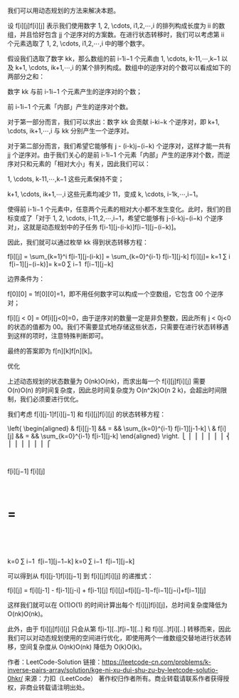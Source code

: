 我们可以用动态规划的方法来解决本题。

设 f[i][j]f[i][j] 表示我们使用数字 1, 2, \cdots, i1,2,⋯,i 的排列构成长度为 ii 的数组，并且恰好包含 jj 个逆序对的方案数。在进行状态转移时，我们可以考虑第 ii 个元素选取了 1, 2, \cdots, i1,2,⋯,i 中的哪个数字。

假设我们选取了数字 kk，那么数组的前 i-1i−1 个元素由 1, \cdots, k-11,⋯,k−1 以及 k+1, \cdots, ik+1,⋯,i 的某个排列构成。数组中的逆序对的个数可以看成如下的两部分之和：

数字 kk 与前 i-1i−1 个元素产生的逆序对的个数；

前 i-1i−1 个元素「内部」产生的逆序对个数。

对于第一部分而言，我们可以求出：数字 kk 会贡献 i-ki−k 个逆序对，即 k+1, \cdots, ik+1,⋯,i 与 kk 分别产生一个逆序对。

对于第二部分而言，我们希望它能够有 j - (i-k)j−(i−k) 个逆序对，这样才能一共有 jj 个逆序对。由于我们关心的是前 i-1i−1 个元素「内部」产生的逆序对个数，而逆序对只和元素的「相对大小」有关，因此我们可以：

1, \cdots, k-11,⋯,k−1 这些元素保持不变；

k+1, \cdots, ik+1,⋯,i 这些元素均减少 11，变成 k, \cdots, i-1k,⋯,i−1。

使得前 i-1i−1 个元素中，任意两个元素的相对大小都不发生变化。此时，我们的目标变成了「对于 1, 2, \cdots, i-11,2,⋯,i−1，希望它能够有 j-(i-k)j−(i−k) 个逆序对」，这就是动态规划中的子任务 f[i-1][j-(i-k)]f[i−1][j−(i−k)]。

因此，我们就可以通过枚举 kk 得到状态转移方程：

f[i][j] = \sum_{k=1}^i f[i-1][j-(i-k)] = \sum_{k=0}^{i-1} f[i-1][j-k]
f[i][j]= 
k=1
∑
i
​
 f[i−1][j−(i−k)]= 
k=0
∑
i−1
​
 f[i−1][j−k]

边界条件为：

f[0][0] = 1f[0][0]=1，即不用任何数字可以构成一个空数组，它包含 00 个逆序对；

f[i][j < 0] = 0f[i][j<0]=0，由于逆序对的数量一定是非负整数，因此所有 j < 0j<0 的状态的值都为 00。我们不需要显式地存储这些状态，只需要在进行状态转移遇到这样的项时，注意特殊判断即可。

最终的答案即为 f[n][k]f[n][k]。

优化

上述动态规划的状态数量为 O(nk)O(nk)，而求出每一个 f[i][j]f[i][j] 需要 O(n)O(n) 的时间复杂度，因此总时间复杂度为 O(n^2k)O(n 
2
 k)，会超出时间限制，我们必须要进行优化。

我们考虑 f[i][j-1]f[i][j−1] 和 f[i][j]f[i][j] 的状态转移方程：

\left\{ \begin{aligned} & f[i][j-1] && = && \sum_{k=0}^{i-1} f[i-1][j-1-k] \\ & f[i][j] && = && \sum_{k=0}^{i-1} f[i-1][j-k] \end{aligned} \right.
⎩
⎪
⎪
⎪
⎪
⎪
⎪
⎨
⎪
⎪
⎪
⎪
⎪
⎪
⎧
​
  
​
  
f[i][j−1]
f[i][j]
​
  
​
  
=
=
​
  
​
  
k=0
∑
i−1
​
 f[i−1][j−1−k]
k=0
∑
i−1
​
 f[i−1][j−k]
​
 

可以得到从 f[i][j-1]f[i][j−1] 到 f[i][j]f[i][j] 的递推式：

f[i][j] = f[i][j-1] - f[i-1][j-i] + f[i-1][j]
f[i][j]=f[i][j−1]−f[i−1][j−i]+f[i−1][j]

这样我们就可以在 O(1)O(1) 的时间计算出每个 f[i][j]f[i][j]，总时间复杂度降低为 O(nk)O(nk)。

此外，由于 f[i][j]f[i][j] 只会从第 f[i-1][..]f[i−1][..] 和 f[i][..]f[i][..] 转移而来，因此我们可以对动态规划使用的空间进行优化，即使用两个一维数组交替地进行状态转移，空间复杂度从 O(nk)O(nk) 降低为 O(k)O(k)。

作者：LeetCode-Solution
链接：https://leetcode-cn.com/problems/k-inverse-pairs-array/solution/kge-ni-xu-dui-shu-zu-by-leetcode-solutio-0hkr/
来源：力扣（LeetCode）
著作权归作者所有。商业转载请联系作者获得授权，非商业转载请注明出处。